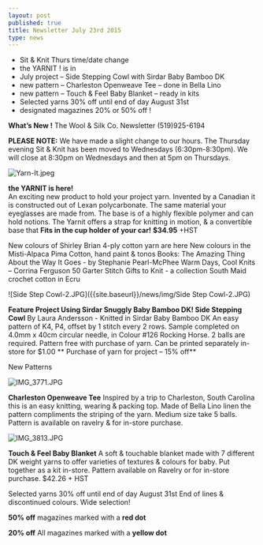 ```yaml
---
layout: post
published: true
title: Newsletter July 23rd 2015
type: news
---
```



-  Sit & Knit Thurs time/date change
-  the YARNIT ! is in  
-  July project – Side Stepping Cowl with Sirdar Baby Bamboo DK  
-  new pattern – Charleston Openweave Tee – done in Bella Lino  
-  new pattern – Touch & Feel Baby Blanket – ready in kits  
-  Selected yarns 30% off until end of day August 31st  
-  designated magazines 20% or 50% off !  

**What’s New !**
The Wool & Silk Co. Newsletter  (519)925-6194  
  
  
**PLEASE NOTE:**  We have made a slight change to our hours.  The Thursday
     evening Sit & Knit has been moved to Wednesdays (6:30pm-8:30pm). We
     will close at 8:30pm on Wednesdays and then at 5pm on Thursdays.

![Yarn-It.jpeg]({{site.baseurl}}/news/img/Yarn-It.jpeg)

**the YARNIT is here!**  
An exciting new product to hold your project yarn.  Invented by a Canadian it is constructed out of Lexan polycarbonate. The same material your eyeglasses are made from. The base is of a highly flexible polymer and can hold notions.  The Yarnit offers a strap for knitting in motion, & a convertible base that **Fits in the cup holder of your car!**
**$34.95**  +HST

New colours of Shirley Brian 4-ply cotton yarn are here
New colours in the Misti-Alpaca Pima Cotton, hand paint & tonos
Books: The Amazing Thing About the Way It Goes - by Stephanie Pearl-McPhee
             Warm Days, Cool Knits – Corrina Ferguson
              50 Garter Stitch Gifts to Knit -  a collection 
South Maid crochet cotton in Ecru

![Side Step Cowl-2.JPG]({{site.baseurl}}/news/img/Side Step Cowl-2.JPG)

**Feature Project
Using Sirdar Snuggly Baby Bamboo DK!
Side Stepping Cowl** By Laura Andersson - Knitted in Sirdar Baby Bamboo DK
An easy pattern of K4, P4, offset by 1 stitch every 2 rows. Sample completed on 4.0mm x 40cm circular needle, in  Colour #126  Rocking Horse. 2 balls are required.
Pattern free with purchase of yarn. Can be printed separately in-store for $1.00
** Purchase of yarn for project – 15% off**

New Patterns

![IMG_3771.JPG]({{site.baseurl}}/news/img/IMG_3771.JPG)

**Charleston Openweave Tee**
   Inspired by a trip to Charleston, South Carolina this is an easy knitting, wearing & packing top. Made of Bella Lino linen the pattern compliments the striping of the yarn.  Medium size take 5 balls. Pattern is available on ravelry & for in-store purchase. 

![IMG_3813.JPG]({{site.baseurl}}/news/img/IMG_3813.JPG)

**Touch & Feel Baby Blanket**
      A soft & touchable blanket made with 7 different DK weight yarns to offer varieties of 
textures & colours for baby.  Put together as a kit in-store. Pattern available on Ravelry or for in-store purchase.  $42.26 + HST

Selected yarns 30% off until end of day August 31st
End of lines & discontinued colours. Wide selection!


**50% off**  magazines marked with a **red dot**  

**20% off**  All magazines marked with a **yellow dot**
